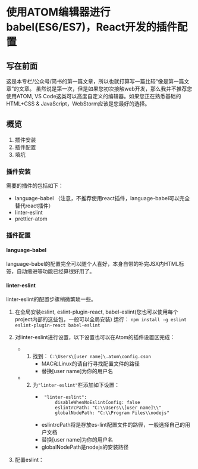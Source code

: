 # 使用ATOM编辑器进行babel(ES6/ES7)，React开发的插件配置

## 写在前面
这是本专栏/公众号/简书的第一篇文章，所以也就打算写一篇比较“像是第一篇文章”的文章。
虽然说是第一次，但是如果您初次接触web开发，那么我并不推荐您使用ATOM, VS Code这类可以高度自定义的编辑器。如果您正在熟悉基础的HTML+CSS & JavaScript，WebStorm应该是您最好的选择。

## 概览
1. 插件安装
2. 插件配置
3. 填坑

### 插件安装
需要的插件的包括如下：
* language-babel （注意，不推荐使用react插件，language-babel可以完全替代react插件）
* linter-eslint
* prettier-atom

### 插件配置

#### language-babel
language-babel的配置完全可以随个人喜好，本身自带的补完JSX内HTML标签，自动缩进等功能已经算很好用了。

#### linter-eslint
linter-eslint的配置步骤稍微繁琐一些。
1. 在全局安装eslint, eslint-plugin-react, babel-eslint(您也可以使用每个project内部的这些包，一般可以全局安装)
运行：
 `npm install -g eslint eslint-plugin-react babel-eslint`

2. 对linter-eslint进行设置，以下设置也可以在Atom的插件设置区完成：

   - 1. 找到：
  `C:\Users\[user name]\.atom\config.cson`
        - MAC和Linux的请自行寻找配置文件的路径
        - 替换[user name]为你的用户名

   - 2. 为`"linter-eslint"`栏添加如下设置：
        -  ```
            "linter-eslint":
                disableWhenNoEslintConfig: false
                eslintrcPath: "C:\\Users\\[user name]\\"
                globalNodePath: "C:\\Program Files\\nodejs"
            ```
        - eslintrcPath将是存放es-lint配置文件的路径，一般选择自己的用户文档
        - 替换[user name]为你的用户名
        - globalNodePath是nodejs的安装路径

3. 配置eslint：
